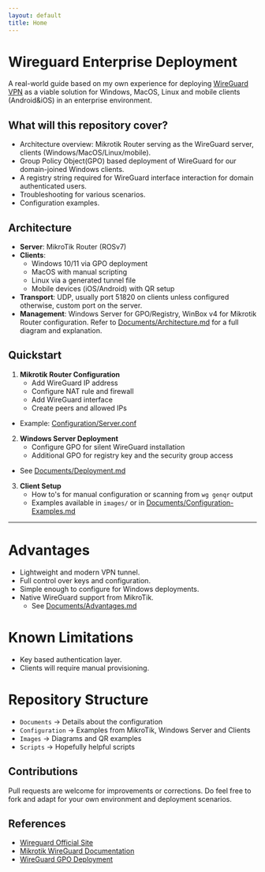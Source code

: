 ```yaml
---
layout: default
title: Home
---
```


# Wireguard Enterprise Deployment 

A real-world guide based on my own experience for deploying [WireGuard VPN](https://wireguard.com) as a viable solution for Windows, MacOS, Linux and mobile clients (Android&iOS) in an enterprise environment.

## What will this repository cover?

- Architecture overview: Mikrotik Router serving as the WireGuard server, clients (Windows/MacOS/Linux/mobile).
- Group Policy Object(GPO) based deployment of WireGuard for our domain-joined Windows clients.
- A registry string required for WireGuard interface interaction for domain authenticated users.
- Troubleshooting for various scenarios.
- Configuration examples.

## Architecture

- **Server**: MikroTik Router (ROSv7)
- **Clients**:
	- Windows 10/11 via GPO deployment
	- MacOS with manual scripting
	- Linux via a generated tunnel file
	- Mobile devices (iOS/Android) with QR setup
- **Transport**: UDP, usually port 51820 on clients unless configured otherwise, custom port on the server.
- **Management**: Windows Server for GPO/Registry, WinBox v4 for Mikrotik Router configuration.
Refer to [Documents/Architecture.md](https://github.com/ErlandAbazi/wireguard-enterprise-deployment/blob/main/Documents/Architecture.md) for a full diagram and explanation.

## Quickstart

1. **Mikrotik Router Configuration**
	- Add WireGuard IP address
	- Configure NAT rule and firewall
	- Add WireGuard interface
	- Create peers and allowed IPs
- Example: [Configuration/Server.conf](https://github.com/ErlandAbazi/wireguard-enterprise-deployment/blob/main/Configuration/Server.conf)

2. **Windows Server Deployment**
	- Configure GPO for silent WireGuard installation
	- Additional GPO for registry key and the security group access
- See [Documents/Deployment.md](https://github.com/ErlandAbazi/wireguard-enterprise-deployment/blob/main/Documents/Deployment.md)

3. **Client Setup**
	- How to's for manual configuration or scanning from `wg genqr` output
	- Examples available in `images/` or in [Documents/Configuration-Examples.md](https://github.com/ErlandAbazi/wireguard-enterprise-deployment/blob/main/Documents/Configuration-Examples.md)

---

# Advantages

- Lightweight and modern VPN tunnel.
- Full control over keys and configuration.
- Simple enough to configure for Windows deployments.
- Native WireGuard support from MikroTik.
	- See [Documents/Advantages.md](https://github.com/ErlandAbazi/wireguard-enterprise-deployment/blob/main/Documents/Advantages.md)

# Known Limitations

- Key based authentication layer.
- Clients will require manual provisioning.

# Repository Structure

- `Documents` -> Details about the configuration
- `Configuration` -> Examples from MikroTik, Windows Server and Clients
- `Images` -> Diagrams and QR examples
- `Scripts` -> Hopefully helpful scripts 

## Contributions 

Pull requests are welcome for improvements or corrections.
Do feel free to fork and adapt for your own environment and deployment scenarios.

## References

- [Wireguard Official Site](https://wireguard.com)
- [Mikrotik WireGuard Documentation](https://help.mikrotik.com/docs/spaces/ROS/pages/69664792/WireGuard)
 - [WireGuard GPO Deployment](https://github.com/WireGuard/wireguard-windows)
